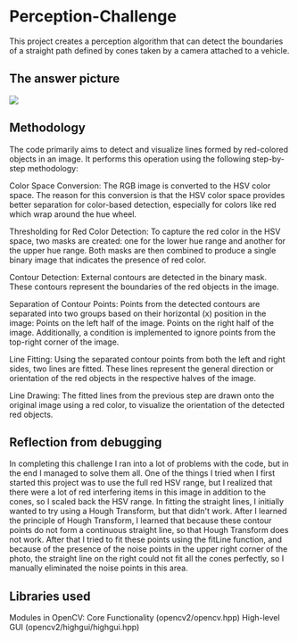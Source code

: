 # Perception-Challenge
This project creates a perception algorithm that can detect the boundaries of a straight path defined by cones taken by a camera attached to a vehicle.

## The answer picture
![](https://github.com/Qin-Zihan/Perception-Challenge/blob/main/answer.png)

## Methodology
The code primarily aims to detect and visualize lines formed by red-colored objects in an image. It performs this operation using the following step-by-step methodology:

Color Space Conversion:
The RGB image is converted to the HSV color space. The reason for this conversion is that the HSV color space provides better separation for color-based detection, especially for colors like red which wrap around the hue wheel.

Thresholding for Red Color Detection:
To capture the red color in the HSV space, two masks are created: one for the lower hue range and another for the upper hue range. Both masks are then combined to produce a single binary image that indicates the presence of red color.

Contour Detection:
External contours are detected in the binary mask. These contours represent the boundaries of the red objects in the image.

Separation of Contour Points:
Points from the detected contours are separated into two groups based on their horizontal (x) position in the image:
Points on the left half of the image.
Points on the right half of the image.
Additionally, a condition is implemented to ignore points from the top-right corner of the image.

Line Fitting:
Using the separated contour points from both the left and right sides, two lines are fitted. These lines represent the general direction or orientation of the red objects in the respective halves of the image.

Line Drawing:
The fitted lines from the previous step are drawn onto the original image using a red color, to visualize the orientation of the detected red objects.

## Reflection from debugging
In completing this challenge I ran into a lot of problems with the code, but in the end I managed to solve them all. One of the things I tried when I first started this project was to use the full red HSV range, but I realized that there were a lot of red interfering items in this image in addition to the cones, so I scaled back the HSV range.
In fitting the straight lines, I initially wanted to try using a Hough Transform, but that didn't work. After I learned the principle of Hough Transform, I learned that because these contour points do not form a continuous straight line, so that Hough Transform does not work. After that I tried to fit these points using the fitLine function, and because of the presence of the noise points in the upper right corner of the photo, the straight line on the right could not fit all the cones perfectly, so I manually eliminated the noise points in this area.

## Libraries used
Modules in OpenCV:
Core Functionality (opencv2/opencv.hpp)
High-level GUI (opencv2/highgui/highgui.hpp)
